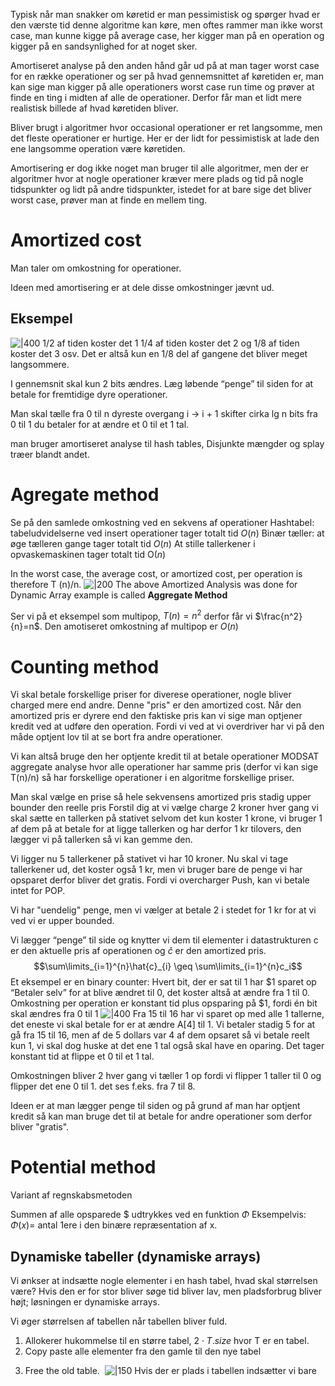 Typisk når man snakker om køretid er man pessimistisk og spørger  hvad er den værste tid denne algoritme kan køre, men oftes rammer man ikke worst case, man kunne kigge på average case, her kigger man på en operation og kigger på en sandsynlighed for at noget sker. 

Amortiseret analyse på den anden hånd går ud på at man tager worst case for en række operationer og ser på hvad gennemsnittet af køretiden er, man kan sige man kigger på alle operationers worst case run time og prøver at finde en ting i midten af alle de operationer. Derfor får man et lidt mere realistisk billede af hvad køretiden bliver.

Bliver brugt i algoritmer hvor occasional operationer er ret langsomme, men det fleste operationer er hurtige. Her er der lidt for pessimistisk at lade den ene langsomme operation være køretiden. 

Amortisering er dog ikke noget man bruger til alle algoritmer, men der er algoritmer hvor at nogle operationer kræver mere plads og tid på nogle tidspunkter og lidt på andre tidspunkter, istedet for at bare sige det bliver worst case, prøver man at finde en mellem ting. 

# Amortized cost
Man taler om omkostning for operationer.

Ideen med amortisering er at dele disse omkostninger jævnt ud. 
## Eksempel 
![|400](https://i.imgur.com/s95yU48.png)
1/2 af tiden koster det 1 
1/4 af tiden koster det 2 
og 1/8  af tiden koster det  3 osv. 
Det er altså kun en 1/8 del af gangene det bliver meget langsommere.

I gennemsnit skal kun 2 bits ændres. 
Læg løbende “penge” til siden for at betale for fremtidige dyre operationer.

Man skal tælle fra 0 til n 
dyreste overgang i -> i + 1 skifter cirka lg n bits fra 0 til 1
du betaler for at ændre et 0 til et 1 tal. 

man bruger amortiseret analyse til hash tables, Disjunkte mængder og splay træer blandt andet.
# Agregate method
Se på den samlede omkostning ved en sekvens af operationer
Hashtabel: tabeludvidelserne ved insert operationer tager totalt tid $O(n)$
Binær tæller: at øge tælleren gange tager totalt tid $O(n)$
At stille tallerkener i opvaskemaskinen tager totalt tid O$(n)$

In the worst case, the average cost,
or amortized cost, per operation is therefore T (n)/n.
![|200](https://i.imgur.com/qYwDfpw.png)
The above Amortized Analysis was done for Dynamic Array example is called **Aggregate Method**

Ser vi på et eksempel som multipop, 
$T(n)=n^2$ derfor får vi $\frac{n^2}{n}=n$. Den amotiseret omkostning af multipop er $O(n)$

# Counting method
Vi skal betale forskellige priser for diverese operationer, nogle bliver charged mere end andre. Denne "pris" er den amortized cost. Når den amortized pris er dyrere end den faktiske pris kan vi sige man optjener kredit ved at udføre den operation. Fordi vi ved at vi overdriver har vi på den måde optjent lov til at se bort fra andre operationer. 

Vi kan altså bruge den her optjente kredit til at betale operationer MODSAT aggregate analyse hvor alle operationer har samme pris (derfor vi kan sige T(n)/n) så har forskellige operationer i en algoritme forskellige priser. 

Man skal vælge en prise så hele sekvensens amortized pris stadig upper bounder den reelle pris Forstil dig at vi vælge charge 2 kroner hver gang vi skal sætte en tallerken på stativet selvom det kun koster 1 krone, vi bruger 1  af dem på at betale for at ligge tallerken og har derfor 1 kr tilovers, den lægger vi på tallerken så vi kan gemme den. 

Vi ligger nu 5 tallerkener på stativet vi har 10 kroner. Nu skal vi tage tallerkener ud, det koster også 1 kr, men vi bruger bare de penge vi har opsparet derfor bliver det gratis. Fordi vi overcharger Push, kan vi betale intet for POP. 

Vi har "uendelig" penge, men vi vælger at betale 2 i stedet for 1 kr for at vi ved vi er upper bounded.

Vi lægger “penge” til side og knytter vi dem til
elementer i datastrukturen
c er den aktuelle pris af operationen og $\hat{c}$ er den amortized pris. 
$$\sum\limits_{i=1}^{n}\hat{c}_{i} \geq \sum\limits_{i=1}^{n}c_i$$
Et eksempel er en binary counter:
Hvert bit, der er sat til 1 har $1 sparet op
“Betaler selv” for at blive ændret til 0, det koster altså at ændre fra 1 til 0.
Omkostning per operation er konstant tid plus
opsparing på $1, fordi én bit skal ændres fra 0 til 1
![|400](https://i.imgur.com/s95yU48.png)
Fra 15 til 16 har vi sparet op med alle 1 tallerne, det eneste vi skal betale for er at ændre A[4] til 1. Vi betaler stadig 5 for at gå fra 15 til 16, men af de 5 dollars var 4 af dem opsaret så vi betale reelt kun 1, vi skal dog huske at det ene 1 tal også skal have en oparing. Det tager konstant tid at flippe et 0 til et 1 tal. 

Omkostningen bliver 2 hver gang vi tæller 1 op fordi vi flipper 1 taller til 0 og flipper det ene 0 til 1. det ses f.eks. fra 7 til 8. 

Ideen er at man lægger penge til siden og på grund af man har optjent kredit så kan man bruge det til at betale for andre operationer som derfor bliver "gratis".

# Potential method
Variant af regnskabsmetoden

Summen af alle opsparede $ udtrykkes ved en funktion $\Phi$
Eksempelvis: $\Phi(x)=$ antal 1ere i den binære repræsentation af x.


## Dynamiske tabeller (dynamiske arrays)
Vi ønkser at indsætte nogle elementer i en hash tabel, hvad skal størrelsen være?
Hvis den er for stor bliver søge tid bliver lav, men pladsforbrug bliver højt; løsningen er dynamiske arrays. 

Vi øger størrelsen af tabellen når tabellen bliver fuld. 
1. Allokerer hukommelse til en større tabel, $2 \cdot T.size$ hvor T er en tabel. 
2. Copy paste alle elementer fra den gamle til den nye tabel
3) Free the old table. 
![|150](https://i.imgur.com/5wgUxnE.png)
Hvis der er plads i tabellen indsætter vi bare


